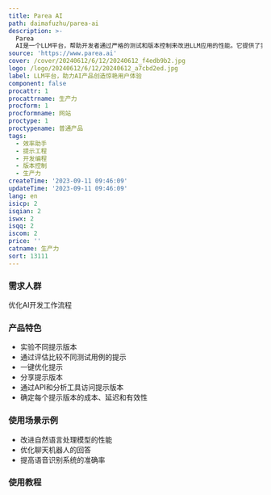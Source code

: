 ```yaml
---
title: Parea AI
path: daimafuzhu/parea-ai
description: >-
  Parea
  AI是一个LLM平台，帮助开发者通过严格的测试和版本控制来改进LLM应用的性能。它提供了实验不同提示版本、评估和比较不同测试用例的提示、一键优化提示、分享等功能。通过Parea，您可以优化AI开发工作流程，提高生产力。
source: 'https://www.parea.ai'
cover: /cover/20240612/6/12/20240612_f4edb9b2.jpg
logo: /logo/20240612/6/12/20240612_a7cbd2ed.jpg
label: LLM平台，助力AI产品创造惊艳用户体验
component: false
procattr: 1
procattrname: 生产力
procform: 1
procformname: 网站
proctype: 1
proctypename: 普通产品
tags:
  - 效率助手
  - 提示工程
  - 开发编程
  - 版本控制
  - 生产力
createTime: '2023-09-11 09:46:09'
updateTime: '2023-09-11 09:46:09'
lang: en
isicp: 2
isqian: 2
iswx: 2
isqq: 2
iscom: 2
price: ''
catname: 生产力
sort: 13111
---
```




### 需求人群
优化AI开发工作流程

### 产品特色
- 实验不同提示版本
- 通过评估比较不同测试用例的提示
- 一键优化提示
- 分享提示版本
- 通过API和分析工具访问提示版本
- 确定每个提示版本的成本、延迟和有效性

### 使用场景示例
- 改进自然语言处理模型的性能
- 优化聊天机器人的回答
- 提高语音识别系统的准确率

### 使用教程


  
